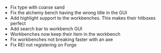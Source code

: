 - Fix type with coarse sand
- Fix the alchemy bench having the wrong title in the GUI
- Add highlight support to the workbenches. This makes their hitboxes perfect
- Add search bar to workbench GUI
- Workbenches now keep their item in the workbench
- Fix workbenches not breaking faster with an axe
- Fix REI not registering on Forge
